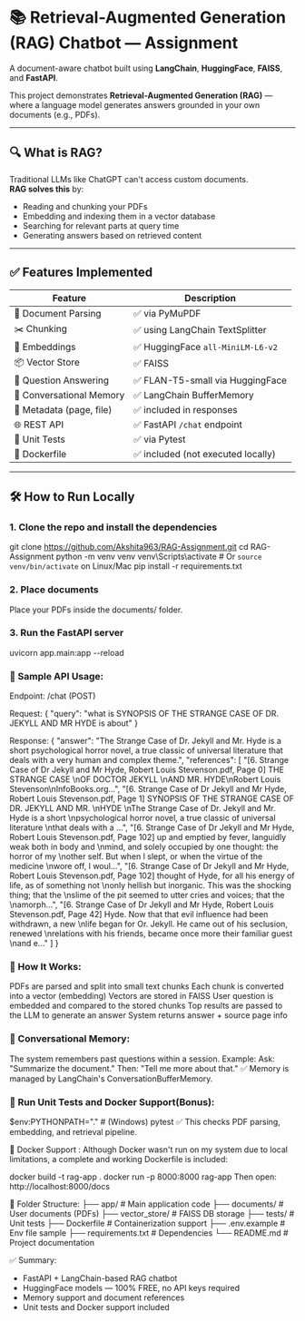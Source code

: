 # 📚 Retrieval-Augmented Generation (RAG) Chatbot — Assignment

A document-aware chatbot built using **LangChain**, **HuggingFace**, **FAISS**, and **FastAPI**.

This project demonstrates **Retrieval-Augmented Generation (RAG)** — where a language model generates answers grounded in your own documents (e.g., PDFs).

---

## 🔍 What is RAG?

Traditional LLMs like ChatGPT can't access custom documents.  
**RAG solves this** by:

- Reading and chunking your PDFs
- Embedding and indexing them in a vector database
- Searching for relevant parts at query time
- Generating answers based on retrieved content

---

## ✅ Features Implemented

| Feature                        | Description                                |
|-------------------------------|--------------------------------------------|
| 📄 Document Parsing           | ✅ via PyMuPDF                              |
| ✂️ Chunking                   | ✅ using LangChain TextSplitter             |
| 🧠 Embeddings                 | ✅ HuggingFace `all-MiniLM-L6-v2`           |
| 📦 Vector Store               | ✅ FAISS                                    |
| 🤖 Question Answering         | ✅ FLAN-T5-small via HuggingFace            |
| 💬 Conversational Memory      | ✅ LangChain BufferMemory                   |
| 🧾 Metadata (page, file)      | ✅ included in responses                    |
| 🌐 REST API                   | ✅ FastAPI `/chat` endpoint                 |
| 🧪 Unit Tests                 | ✅ via Pytest                               |
| 🐳 Dockerfile                 | ✅ included (not executed locally)          |

---

## 🛠️ How to Run Locally

### 1. Clone the repo and install the dependencies

git clone https://github.com/Akshita963/RAG-Assignment.git
cd RAG-Assignment
python -m venv venv
venv\Scripts\activate   # Or `source venv/bin/activate` on Linux/Mac
pip install -r requirements.txt

### 2. Place documents

Place your PDFs inside the documents/ folder.

### 3. Run the FastAPI server

uvicorn app.main:app --reload


### 💬 Sample API Usage:

Endpoint: /chat (POST)

Request:
{
  "query": "what is SYNOPSIS OF THE STRANGE CASE OF DR. JEKYLL AND MR HYDE is about"
}

Response:
{
  "answer": "The Strange Case of Dr. Jekyll and Mr. Hyde is a short psychological horror novel, a true classic of universal literature that deals with a very human and complex theme.",
  "references": [
    "[6. Strange Case of Dr Jekyll and Mr Hyde, Robert Louis Stevenson.pdf, Page 0] THE STRANGE CASE \nOF DOCTOR JEKYLL \nAND MR. HYDE\nRobert Louis Stevenson\nInfoBooks.org...",
    "[6. Strange Case of Dr Jekyll and Mr Hyde, Robert Louis Stevenson.pdf, Page 1] SYNOPSIS OF THE STRANGE CASE OF DR. JEKYLL AND MR. \nHYDE \nThe Strange Case of Dr. Jekyll and Mr. Hyde is a short \npsychological horror novel, a true classic of universal literature \nthat deals with a ...",
    "[6. Strange Case of Dr Jekyll and Mr Hyde, Robert Louis Stevenson.pdf, Page 102] up and emptied by fever, languidly weak both in body and \nmind, and solely occupied by one thought: the horror of my \nother self. But when l slept, or when the virtue of the medicine \nwore off, l woul...",
    "[6. Strange Case of Dr Jekyll and Mr Hyde, Robert Louis Stevenson.pdf, Page 102] thought of Hyde, for all his energy of life, as of something not \nonly hellish but inorganic. This was the shocking thing; that the \nslime of the pit seemed to utter cries and voices; that the \namorph...",
    "[6. Strange Case of Dr Jekyll and Mr Hyde, Robert Louis Stevenson.pdf, Page 42] Hyde. Now that that evil influence had been withdrawn, a new \nlife began for Or. Jekyll. He came out of his seclusion, renewed \nrelations with his friends, became once more their familiar guest \nand e..."
  ]
}


### 🧠 How It Works:

PDFs are parsed and split into small text chunks
Each chunk is converted into a vector (embedding)
Vectors are stored in FAISS
User question is embedded and compared to the stored chunks
Top results are passed to the LLM to generate an answer
System returns answer + source page info

### 🔁 Conversational Memory:

The system remembers past questions within a session.
Example:
Ask: "Summarize the document."
Then: "Tell me more about that."
✅ Memory is managed by LangChain's ConversationBufferMemory.

### 🧪 Run Unit Tests and Docker Support(Bonus):
$env:PYTHONPATH="."     # (Windows)
pytest
✅ This checks PDF parsing, embedding, and retrieval pipeline.

🐳 Docker Support :
Although Docker wasn't run on my system due to local limitations,
a complete and working Dockerfile is included:

docker build -t rag-app .
docker run -p 8000:8000 rag-app
Then open: http://localhost:8000/docs

📂 Folder Structure:
├── app/                  # Main application code
├── documents/            # User documents (PDFs)
├── vector_store/         # FAISS DB storage
├── tests/                # Unit tests
├── Dockerfile            # Containerization support
├── .env.example          # Env file sample
├── requirements.txt      # Dependencies
└── README.md             # Project documentation

✅ Summary:
- FastAPI + LangChain-based RAG chatbot
- HuggingFace models — 100% FREE, no API keys required
- Memory support and document references
- Unit tests and Docker support included

